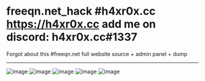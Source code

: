 # freeqn.net_hack #h4xr0x.cc https://h4xr0x.cc add me on discord: h4xr0x.cc#1337
Forgot about this
#freeqn.net full website source + admin panel + dump
***********************************************************************************************************************************************************************************
![image](https://user-images.githubusercontent.com/65768277/127734949-277facac-8958-4cde-bedf-f627dc534fea.png)
![image](https://user-images.githubusercontent.com/65768277/127735093-7f731bbf-5eaa-4c19-ad9d-de25b2162d44.png)
![image](https://user-images.githubusercontent.com/65768277/127735102-23e702a0-5dfd-40a4-8b25-fa0fecdda543.png)
![image](https://user-images.githubusercontent.com/65768277/127735113-1e94a8fa-98c7-46d5-8a1b-53d8e43dbe65.png)
![image](https://user-images.githubusercontent.com/65768277/127735123-555fe162-d2f7-450d-8a91-6b5554191757.png)

